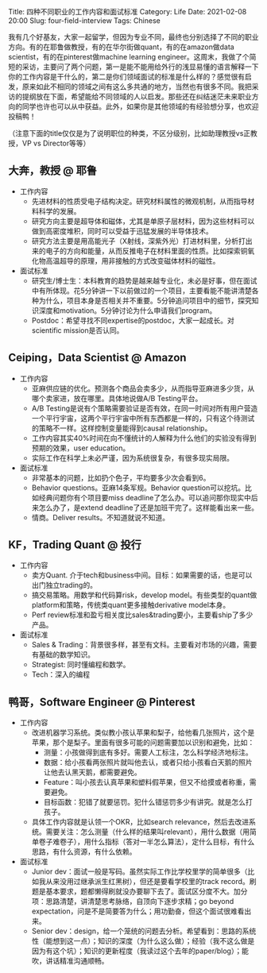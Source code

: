 Title: 四种不同职业的工作内容和面试标准 
Category: Life 
Date: 2021-02-08 20:00
Slug: four-field-interview
Tags: Chinese

我有几个好基友，大家一起留学，但因为专业不同，最终也分别选择了不同的职业方向。有的在耶鲁做教授，有的在华尔街做quant，有的在amazon做data scientist，有的在pinterest做machine learning engineer。这周末，我做了个简短的采访，主要问了两个问题，第一是能不能用给外行的浅显易懂的语言解释一下你的工作内容是干什么的，第二是你们领域面试的标准是什么样的？感觉很有启发，原来如此不相同的领域之间有这么多共通的地方，当然也有很多不同。我把采访的提纲放在下面，希望能给不同领域的人以启发。那些还在纠结迷茫未来职业方向的同学也许也可以从中获益。此外，如果你是其他领域的有经验想分享，也欢迎投稿鸭！

（注意下面的title仅仅是为了说明职位的种类，不区分级别，比如助理教授vs正教授，VP vs Director等等）

## 大奔，教授 @ 耶鲁

* 工作内容
    * 先进材料的性质受电子结构决定。研究材料属性的微观机制，从而指导材料科学的发展。
    * 研究方向主要是超导体和磁体，尤其是单原子层材料，因为这些材料可以做到高密度堆积，同时可以受益于迅猛发展的半导体技术。
    * 研究方法主要是用高能光子（X射线，深紫外光）打进材料里，分析打出来的电子的方向和能量，从而反推电子在材料里面的性质。比如探索铜氧化物高温超导的原理，用非接触的方式改变磁体材料的磁性。
* 面试标准
    * 研究生/博士生：本科教育的趋势是越来越专业化，未必是好事，但在面试中有所体现。花5分钟讲一下以前做过的一个项目，主要看能不能讲清楚各种为什么，项目本身是否相关并不重要。5分钟追问项目中的细节，探究知识深度和motivation。5分钟讨论为什么申请我们program。
    * Postdoc：希望寻找不同expertise的postdoc，大家一起成长。对scientific mission是否认同。

## Ceiping，Data Scientist @ Amazon

* 工作内容
    * 亚麻供应链的优化。预测各个商品会卖多少，从而指导亚麻进多少货，从哪个卖家进，放在哪里。具体地说做A/B Testing平台。
    * A/B Testing是说有个策略需要验证是否有效，在同一时间对所有用户营造一个平行宇宙，这两个平行宇宙中所有东西都是一样的，只有这个待测试的策略不一样。这样控制变量能得到causal relationship。
    * 工作内容其实40%时间在向不懂统计的人解释为什么他们的实验没有得到预期的效果，user education。
    * 实际工作在科学上未必严谨，因为系统很复杂，有很多现实局限。
* 面试标准
    * 非常基本的问题，比如扔个色子，平均要多少次会看到6。
    * Behavior questions。亚麻14条军规。Behavior question可以挖坑。比如经典问题你有个项目要miss deadline了怎么办。可以追问那你现实中后来怎么办了，是extend deadline了还是加班干完了。这样能看出来一些。
    * 情商。Deliver results。不知道就说不知道。

## KF，Trading Quant @ 投行

* 工作内容
    * 卖方Quant. 介于tech和business中间。目标：如果需要的话，也是可以出门独立trading的。
    * 搞交易策略。用数学和代码算risk，develop model。有些类型的quant做platform和策略，传统类quant更多接触derivative model本身。
    * Perf review标准和盈亏相关度比sales&trading要小，主要看ship了多少产品。
* 面试标准
    * Sales & Trading：背景很多样，甚至有文科。主要看对市场的兴趣，需要有基础的数学知识。
    * Strategist: 同时懂编程和数学。
    * Tech：深入的编程

## 鸭哥，Software Engineer @ Pinterest

* 工作内容
    * 改进机器学习系统。类似教小孩认苹果和梨子，给他看几张照片，这个是苹果，那个是梨子。里面有很多可能的问题需要加以识别和避免，比如：
        * 测量：小孩做得到底有多好。需要人工标注，怎么科学经济地标注。
        * 数据：给小孩看两张照片就叫他去认，或者只给小孩看白天鹅的照片让他去认黑天鹅，都需要避免。
        * Feature：叫小孩去认真苹果和塑料假苹果，但又不给摸或者称重，需要避免。
        * 目标函数：犯错了就要惩罚。犯什么错惩罚多少有讲究。就是怎么打孩子。
    * 具体工作内容就是认领一个OKR，比如search relevance，然后去改进系统。需要关注：怎么测量（什么样的结果叫relevant），用什么数据（用简单卷子难卷子），用什么指标（答对一半怎么算法），定什么目标，有什么思路，有什么资源，有什么依赖。
* 面试标准
    * Junior dev：面试一般是写码。虽然实际工作比学校里学的简单很多（比如我从来没用过继承派生红黑树），但还是要看学校里的track record。刷题是基本要求，题都懒得刷就没办要聊下去了。面试区分度不大。加分项：思路清楚，讲清楚思考脉络，自顶向下逐步求精；go beyond expectation，问是不是简要答为什么；用功勤奋，但这个面试很难看出来。
    * Senior dev：design，给一个笼统的问题去分析。希望看到：思路的系统性（能想到这一点）；知识的深度（为什么这么做）；经验（我不这么做是因为有这个坑）；知识的更新程度（我读过这个去年的paper/blog）；能吹，讲话精准沟通顺畅。